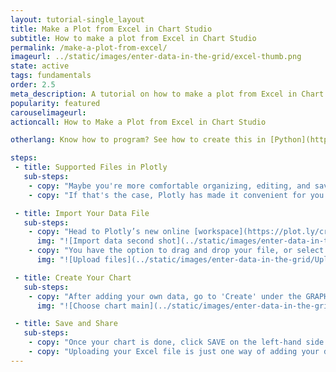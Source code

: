 ```yaml
---
layout: tutorial-single_layout
title: Make a Plot from Excel in Chart Studio
subtitle: How to make a plot from Excel in Chart Studio
permalink: /make-a-plot-from-excel/
imageurl: ../static/images/enter-data-in-the-grid/excel-thumb.png
state: active
tags: fundamentals
order: 2.5
meta_description: A tutorial on how to make a plot from Excel in Chart Studio.
popularity: featured
carouselimageurl:
actioncall: How to Make a Plot from Excel in Chart Studio

otherlang: Know how to program? See how to create this in [Python](https://plot.ly/python/plot-data-from-csv/).

steps:
 - title: Supported Files in Plotly
   sub-steps:
    - copy: "Maybe you're more comfortable organizing, editing, and saving your data in an Excel spreadsheet or worksheet."
    - copy: "If that's the case, Plotly has made it convenient for you to upload your own data files by accepting them in .xls, .xlsx, and .csv formats."

 - title: Import Your Data File
   sub-steps:
    - copy: "Head to Plotly’s new online [workspace](https://plot.ly/create) to upload your data's Excel file. You do this by clicking the IMPORT DATA tab."
      img: "![Import data second shot](../static/images/enter-data-in-the-grid/import-data-tab.png)"
    - copy: "You have the option to drag and drop your file, or select “click to upload”."
      img: "![Upload files](../static/images/enter-data-in-the-grid/Upload_Files.png)"

 - title: Create Your Chart
   sub-steps:
    - copy: "After adding your own data, go to 'Create' under the GRAPH section on the left-hand side of your workspace, then select the 'Chart Type' of your choice. If you have a plot in mind but need help getting started, visit our 'Help' [page](http://help.plot.ly/tutorials/) for great tutorials."
      img: "![Choose chart main](../static/images/enter-data-in-the-grid/chart-type-dropdown.png)"

 - title: Save and Share
   sub-steps:
    - copy: "Once your chart is done, click SAVE on the left-hand side. To learn more about saving, sharing, and exporting your work, visit [this](http://help.plot.ly/save-share-and-export-in-plotly/) page."
    - copy: "Uploading your Excel file is just one way of adding your data to Plotly. For more information, including working with multiple data sets, see [this](http://help.plot.ly/add-data-to-the-plotly-grid/) tutorial!"
---
```

